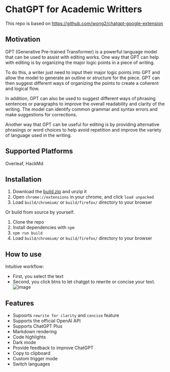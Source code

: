 # ChatGPT for Academic Writters
This repo is based on https://github.com/wong2/chatgpt-google-extension

## Motivation 
GPT (Generative Pre-trained Transformer) is a powerful language model that can be used to assist with editing works. One way that GPT can help with editing is by organizing the major logic points in a piece of writing.

To do this, a writer just need to input their major logic points into GPT and allow the model to generate an outline or structure for the piece. GPT can then suggest different ways of organizing the points to create a coherent and logical flow.

In addition, GPT can also be used to suggest different ways of phrasing sentences or paragraphs to improve the overall readability and clarity of the writing. The model can identify common grammar and syntax errors and make suggestions for corrections.

Another way that GPT can be useful for editing is by providing alternative phrasings or word choices to help avoid repetition and improve the variety of language used in the writing.

## Supported Platforms 

Overleaf, HackMd

## Installation
1. Download the [build.zip]([https://github.com/xiaofen9/chatgpt-writting-extension/blob/main/gptwritter.crx](https://github.com/xiaofen9/chatgpt-writting-extension/blob/main/build.zip)) and unzip it
2. Open `chrome://extensions` in your chrome, and click `load unpacked`
3. Load `build/chromium/` or `build/firefox/` directory to your browser


Or build from source by yourself.

1. Clone the repo
2. Install dependencies with `npm`
3. `npm run build`
4. Load `build/chromium/` or `build/firefox/` directory to your browser


## How to use
Intuitive workflow:
- First, you select the text
- Second, you click btns to let chatgpt to rewrite or concise your text.
![image](https://user-images.githubusercontent.com/20917869/221438513-3ac5bfb4-3d73-4fae-97a5-1c14622d96af.png)

## Features
- Supoorts `rewrite for clarity` and `concise` feature
- Supports the official OpenAI API
- Supports ChatGPT Plus
- Markdown rendering
- Code highlights
- Dark mode
- Provide feedback to improve ChatGPT
- Copy to clipboard
- Custom trigger mode
- Switch languages


